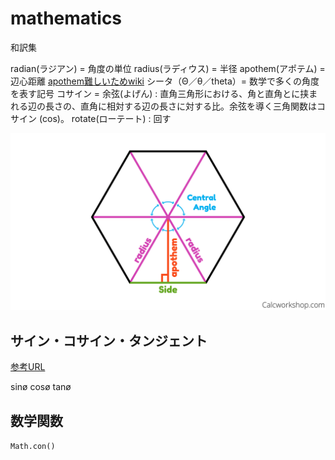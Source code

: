 # mathematics


和訳集

radian(ラジアン) = 角度の単位
radius(ラディウス) = 半径
apothem(アポテム) = 辺心距離
[apothem難しいためwiki](https://ja.wikipedia.org/wiki/%E8%BE%BA%E5%BF%83%E8%B7%9D%E9%9B%A2)
シータ（Θ／θ／theta）= 数学で多くの角度を表す記号
コサイン = 余弦(よげん) : 直角三角形における、角と直角とに挟まれる辺の長さの、直角に相対する辺の長さに対する比。余弦を導く三角関数はコサイン (cos)。
rotate(ローテート) : 回す


![](image/apothem-regular-polygon.png)

## サイン・コサイン・タンジェント

[参考URL](https://kou.benesse.co.jp/nigate/math/a14m0313.html)

sinø
cosø
tanø

## 数学関数


`Math.con()`
